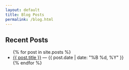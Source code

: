 ```yaml
---
layout: default
title: Blog Posts
permalink: /blog.html
---
```


<h2>Recent Posts</h2>

<ul>
  {% for post in site.posts %}
    <li>
      <a href="{{ post.url | relative_url }}">{{ post.title }}</a>
      <span class="date">— {{ post.date | date: "%B %d, %Y" }}</span>
    </li>
  {% endfor %}
</ul>